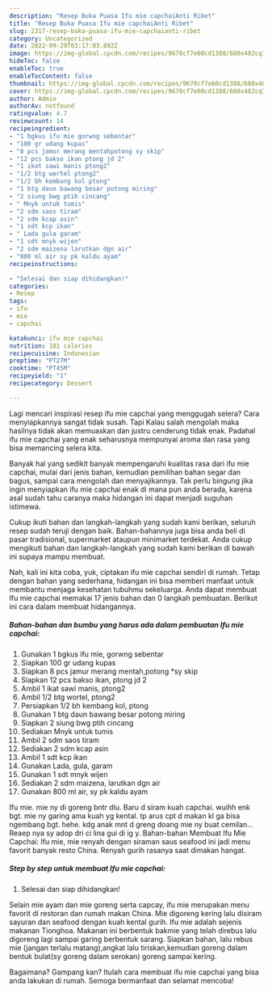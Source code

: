 ```yaml
---
description: "Resep Buka Puasa Ifu mie capchaiAnti Ribet"
title: "Resep Buka Puasa Ifu mie capchaiAnti Ribet"
slug: 2317-resep-buka-puasa-ifu-mie-capchaianti-ribet
category: Uncategorized
date: 2022-09-29T03:17:03.892Z
image: https://img-global.cpcdn.com/recipes/9670cf7e60cd1388/680x482cq70/ifu-mie-capchai-foto-resep-utama.jpg
hideToc: false
enableToc: true
enableTocContent: false
thumbnail: https://img-global.cpcdn.com/recipes/9670cf7e60cd1388/680x482cq70/ifu-mie-capchai-foto-resep-utama.jpg
cover: https://img-global.cpcdn.com/recipes/9670cf7e60cd1388/680x482cq70/ifu-mie-capchai-foto-resep-utama.jpg
author: Admin
authorAv: notfound
ratingvalue: 4.7
reviewcount: 14
recipeingredient:
- "1 bgkus ifu mie gorwng sebentar"
- "100 gr udang kupas"
- "8 pcs jamur merang mentahpotong sy skip"
- "12 pcs bakso ikan ptong jd 2"
- "1 ikat sawi manis ptong2"
- "1/2 btg wortel ptong2"
- "1/2 bh kembang kol ptong"
- "1 btg daun bawang besar potong miring"
- "2 siung bwg ptih cincang"
- " Mnyk untuk tumis"
- "2 sdm saos tiram"
- "2 sdm kcap asin"
- "1 sdt kcp ikan"
- " Lada gula garam"
- "1 sdt mnyk wijen"
- "2 sdm maizena larutkan dgn air"
- "800 ml air sy pk kaldu ayam"
recipeinstructions:

- "Selesai dan siap dihidangkan!"
categories:
- Resep
tags:
- ifu
- mie
- capchai

katakunci: ifu mie capchai 
nutrition: 181 calories
recipecuisine: Indonesian
preptime: "PT27M"
cooktime: "PT45M"
recipeyield: "1"
recipecategory: Dessert

---
```



Lagi mencari inspirasi resep ifu mie capchai yang menggugah selera? Cara menyiapkannya sangat tidak susah. Tapi Kalau salah mengolah maka hasilnya tidak akan memuaskan dan justru cenderung tidak enak. Padahal ifu mie capchai yang enak seharusnya mempunyai aroma dan rasa yang bisa memancing selera kita.


Banyak hal yang sedikit banyak mempengaruhi kualitas rasa dari ifu mie capchai, mulai dari jenis bahan, kemudian pemilihan bahan segar dan bagus, sampai cara mengolah dan menyajikannya. Tak perlu bingung jika ingin menyiapkan ifu mie capchai enak di mana pun anda berada, karena asal sudah tahu caranya maka hidangan ini dapat menjadi suguhan istimewa.

Cukup ikuti bahan dan langkah-langkah yang sudah kami berikan, seluruh resep sudah teruji dengan baik. Bahan-bahannya juga bisa anda beli di pasar tradisional, supermarket ataupun minimarket terdekat. Anda cukup mengikuti bahan dan langkah-langkah yang sudah kami berikan di bawah ini supaya mampu membuat.


Nah, kali ini kita coba, yuk, ciptakan ifu mie capchai sendiri di rumah. Tetap dengan bahan yang sederhana, hidangan ini bisa memberi manfaat untuk membantu menjaga kesehatan tubuhmu sekeluarga. Anda dapat membuat Ifu mie capchai memakai 17 jenis bahan dan 0 langkah pembuatan. Berikut ini cara dalam membuat hidangannya.

<!--inarticleads1-->

##### Bahan-bahan dan bumbu yang harus ada dalam pembuatan Ifu mie capchai:

1. Gunakan 1 bgkus ifu mie, gorwng sebentar
1. Siapkan 100 gr udang kupas
1. Siapkan 8 pcs jamur merang mentah,potong *sy skip
1. Siapkan 12 pcs bakso ikan, ptong jd 2
1. Ambil 1 ikat sawi manis, ptong2
1. Ambil 1/2 btg wortel, ptong2
1. Persiapkan 1/2 bh kembang kol, ptong
1. Gunakan 1 btg daun bawang besar potong miring
1. Siapkan 2 siung bwg ptih cincang
1. Sediakan  Mnyk untuk tumis
1. Ambil 2 sdm saos tiram
1. Sediakan 2 sdm kcap asin
1. Ambil 1 sdt kcp ikan
1. Gunakan  Lada, gula, garam
1. Gunakan 1 sdt mnyk wijen
1. Sediakan 2 sdm maizena, larutkan dgn air
1. Gunakan 800 ml air, sy pk kaldu ayam


Ifu mie. mie ny di goreng bntr dlu. Baru d siram kuah capchai. wuihh enk bgt. mie ny garing ama kuah yg kental. tp arus cpt d makan kl ga bisa ngembang bgt. hehe. kdg anak mnt d greng doang mie ny buat cemilan… Reaep nya sy adop dri ci lina gui di ig y. Bahan-bahan Membuat Ifu Mie Capchai: Ifu mie, mie renyah dengan siraman saus seafood ini jadi menu favorit banyak resto China. Renyah gurih rasanya saat dimakan hangat. 

<!--inarticleads2-->

##### Step by step untuk membuat Ifu mie capchai:


1. Selesai dan siap dihidangkan!

Selain mie ayam dan mie goreng serta capcay, ifu mie merupakan menu favorit di restoran dan rumah makan China. Mie digoreng kering lalu disiram sayuran dan seafood dengan kuah kental gurih. Ifu mie adalah sejenis makanan Tionghoa. Makanan ini berbentuk bakmie yang telah direbus lalu digoreng lagi sampai garing berbentuk sarang. Siapkan bahan, lalu rebus mie (jangan terlalu matang),angkat lalu tiriskan,kemudian goreng dalam bentuk bulat(sy goreng dalam serokan) goreng sampai kering. 

Bagaimana? Gampang kan? Itulah cara membuat ifu mie capchai yang bisa anda lakukan di rumah. Semoga bermanfaat dan selamat mencoba!
